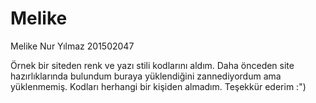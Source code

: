 # Melike

Melike Nur Yılmaz
201502047

Örnek bir siteden renk ve yazı stili kodlarını aldım. Daha önceden site hazırlıklarında bulundum buraya yüklendiğini zannediyordum ama yüklenmemiş. 
Kodları herhangi bir kişiden almadım. Teşekkür ederim :") 
